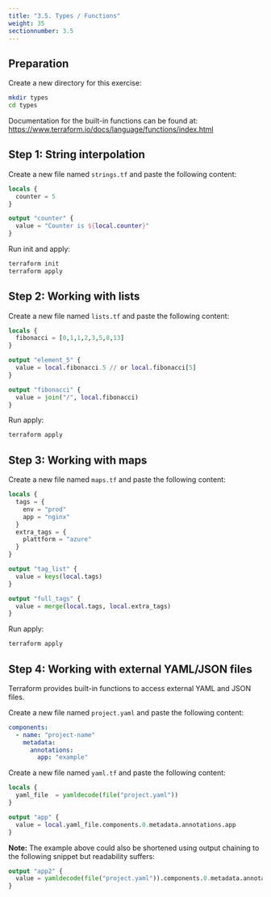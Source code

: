 ```yaml
---
title: "3.5. Types / Functions"
weight: 35
sectionnumber: 3.5
---
```


## Preparation

Create a new directory for this exercise:
```bash
mkdir types
cd types 
```

Documentation for the built-in functions can be found at:
https://www.terraform.io/docs/language/functions/index.html

## Step 1: String interpolation

Create a new file named `strings.tf` and paste the following content:
```terraform
locals {
  counter = 5
}

output "counter" {
  value = "Counter is ${local.counter}"
}
```

Run init and apply:
```bash
terraform init
terraform apply
```

## Step 2: Working with lists

Create a new file named `lists.tf` and paste the following content:
```terraform
locals {
  fibonacci = [0,1,1,2,3,5,8,13]
}

output "element_5" {
  value = local.fibonacci.5 // or local.fibonacci[5]
}

output "fibonacci" {
  value = join("/", local.fibonacci)
}
```

Run apply:
```bash
terraform apply
```

## Step 3: Working with maps

Create a new file named `maps.tf` and paste the following content:
```terraform
locals {
  tags = {
    env = "prod"
    app = "nginx"
  }
  extra_tags = {
    plattform = "azure"
  }
}

output "tag_list" {
  value = keys(local.tags)
}

output "full_tags" {
  value = merge(local.tags, local.extra_tags)
}
```

Run apply:
```bash
terraform apply
```

## Step 4: Working with external YAML/JSON files

Terraform provides built-in functions to access external YAML and JSON files.

Create a new file named `project.yaml` and paste the following content:
```yaml
components:
  - name: "project-name"
    metadata:
      annotations:
        app: "example"
```

Create a new file named `yaml.tf` and paste the following content:
```terraform
locals {
  yaml_file  = yamldecode(file("project.yaml"))
}

output "app" {
  value = local.yaml_file.components.0.metadata.annotations.app
}
```

**Note:** The example above could also be shortened using output chaining to the following snippet
but readability suffers:
```terraform
output "app2" {
  value = yamldecode(file("project.yaml")).components.0.metadata.annotations.app
}
```